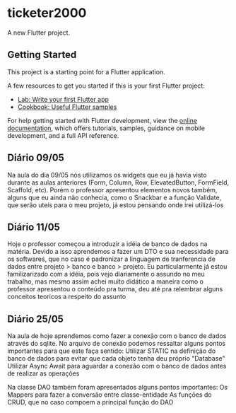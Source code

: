 # ticketer2000

A new Flutter project.

## Getting Started

This project is a starting point for a Flutter application.

A few resources to get you started if this is your first Flutter project:

- [Lab: Write your first Flutter app](https://docs.flutter.dev/get-started/codelab)
- [Cookbook: Useful Flutter samples](https://docs.flutter.dev/cookbook)

For help getting started with Flutter development, view the
[online documentation](https://docs.flutter.dev/), which offers tutorials,
samples, guidance on mobile development, and a full API reference.


## Diário 09/05

Na aula do dia 09/05 nós utilizamos os widgets que eu já havia visto durante as aulas anteriores (Form, Column, Row, ElevatedButton, FormField, Scaffold, etc). Porém o professor apresentou elementos novos também, alguns que eu ainda não conhecia, como o Snackbar e a função Validate, que serão uteís para o meu projeto, já estou pensando onde irei utilizá-los

## Diário 11/05

Hoje o professor começou a introduzir a idéia de banco de dados na matéria. Devido a isso aprendemos a fazer um DTO e sua necessidade para os softwares, que no caso é padronizar a linguagem de tranferencia de dados entre projeto > banco e banco > projeto. Eu particularmente já estou familizarizado com a idéia, pois vejo diariamente o assundo no meu trabalho, mas mesmo assim achei muito didático a maneira como o professor apresentou o conteúdo pra turma, deu até pra relembrar alguns conceitos teoricos a respeito do assunto

## Diário 25/05

Na aula de hoje aprendemos como fazer a conexão com o banco de dados através do sqlite. No arquivo de conexão podemos ressaltar alguns pontos importantes para que este faça sentido:
  Utilizar STATIC na definição do banco de dados para evitar que cada objeto tenha deu próprio "Database"
  Utilizar Async Await para aguardar a conexão com o banco de dados antes de realizar as operações
  
Na classe DAO também foram apresentados alguns pontos importantes:
  Os Mappers para fazer a conversão entre classe-entidade
  As funções do CRUD, que no caso compoem a principal função do DAO

